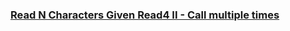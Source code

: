 ### [Read N Characters Given Read4 II - Call multiple times](https://leetcode.com/problems/read-n-characters-given-read4-ii-call-multiple-times)

